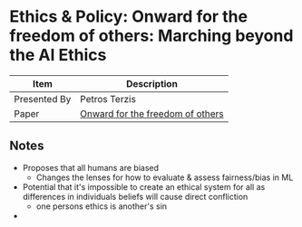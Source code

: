 # Ethics & Policy: Onward for the freedom of others: Marching beyond the AI Ethics

| Item | Description |
| --- | --- | 
| Presented By | Petros Terzis |
| Paper | [Onward for the freedom of others](https://dl.acm.org/doi/pdf/10.1145/3351095.3373152?download=true) |



## Notes

- Proposes that all humans are biased
    - Changes the lenses for how to evaluate & assess fairness/bias in ML
- Potential that it's impossible to create an ethical system for all as differences in individuals beliefs will cause direct confliction
    - one persons ethics is another's sin
- 